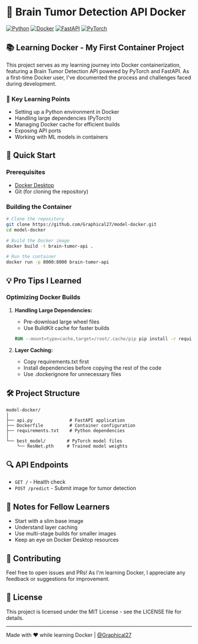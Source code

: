 # 🧠 Brain Tumor Detection API Docker

[![Python](https://img.shields.io/badge/Python-3.12-blue.svg)](https://www.python.org/downloads/)
[![Docker](https://img.shields.io/badge/Docker-Enabled-2496ED.svg?logo=docker)](https://www.docker.com/)
[![FastAPI](https://img.shields.io/badge/FastAPI-Latest-009688.svg?logo=fastapi)](https://fastapi.tiangolo.com)
[![PyTorch](https://img.shields.io/badge/PyTorch-Latest-EE4C2C.svg?logo=pytorch)](https://pytorch.org)

## 📚 Learning Docker - My First Container Project

This project serves as my learning journey into Docker containerization, featuring a Brain Tumor Detection API powered by PyTorch and FastAPI. As a first-time Docker user, I've documented the process and challenges faced during development.

### 🌟 Key Learning Points

- Setting up a Python environment in Docker
- Handling large dependencies (PyTorch)
- Managing Docker cache for efficient builds
- Exposing API ports
- Working with ML models in containers

## 🚀 Quick Start

### Prerequisites

- [Docker Desktop](https://www.docker.com/products/docker-desktop/)
- Git (for cloning the repository)

### Building the Container

```bash
# Clone the repository
git clone https://github.com/Graphical27/model-docker.git
cd model-docker

# Build the Docker image
docker build -t brain-tumor-api .

# Run the container
docker run -p 8000:8000 brain-tumor-api
```

## 💡 Pro Tips I Learned

### Optimizing Docker Builds

1. **Handling Large Dependencies:**
   - Pre-download large wheel files
   - Use BuildKit cache for faster builds
   ```dockerfile
   RUN --mount=type=cache,target=/root/.cache/pip pip install -r requirements.txt
   ```

2. **Layer Caching:**
   - Copy requirements.txt first
   - Install dependencies before copying the rest of the code
   - Use .dockerignore for unnecessary files

## 🛠️ Project Structure

```
model-docker/
│
├── api.py              # FastAPI application
├── Dockerfile          # Container configuration
├── requirements.txt    # Python dependencies
│
└── best_model/        # PyTorch model files
    └── ResNet.pth     # Trained model weights
```

## 🔍 API Endpoints

- `GET /` - Health check
- `POST /predict` - Submit image for tumor detection

## 📝 Notes for Fellow Learners

- Start with a slim base image
- Understand layer caching
- Use multi-stage builds for smaller images
- Keep an eye on Docker Desktop resources

## 🤝 Contributing

Feel free to open issues and PRs! As I'm learning Docker, I appreciate any feedback or suggestions for improvement.

## 📄 License

This project is licensed under the MIT License - see the LICENSE file for details.

---
Made with ❤️ while learning Docker | [@Graphical27](https://github.com/Graphical27)